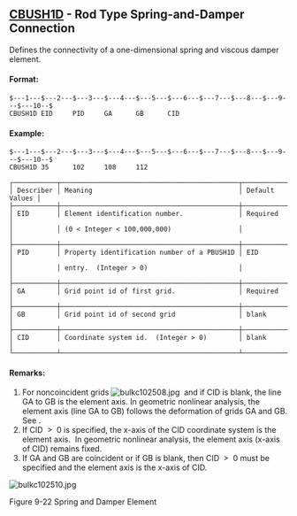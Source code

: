 ## [CBUSH1D](https://help.hexagonmi.com/bundle/MSC_Nastran_2022.4/page/Nastran_Combined_Book/qrg/bulkc1/TOC.CBUSH1D.xhtml) - Rod Type Spring-and-Damper Connection

Defines the connectivity of a one-dimensional spring and viscous damper element.

#### Format:

```nastran
$---1---$---2---$---3---$---4---$---5---$---6---$---7---$---8---$---9---$---10--$
CBUSH1D EID     PID     GA      GB      CID                                     
```

#### Example:

```nastran
$---1---$---2---$---3---$---4---$---5---$---6---$---7---$---8---$---9---$---10--$
CBUSH1D 35      102     108     112                                             
```

```text
┌───────────┬─────────────────────────────────────────────┬────────────────┐
│ Describer │ Meaning                                     │ Default Values │
├───────────┼─────────────────────────────────────────────┼────────────────┤
│ EID       │ Element identification number.              │ Required       │
│           │ (0 < Integer < 100,000,000)                 │                │
├───────────┼─────────────────────────────────────────────┼────────────────┤
│ PID       │ Property identification number of a PBUSH1D │ EID            │
│           │ entry.  (Integer > 0)                       │                │
├───────────┼─────────────────────────────────────────────┼────────────────┤
│ GA        │ Grid point id of first grid.                │ Required       │
├───────────┼─────────────────────────────────────────────┼────────────────┤
│ GB        │ Grid point id of second grid                │ blank          │
├───────────┼─────────────────────────────────────────────┼────────────────┤
│ CID       │ Coordinate system id.  (Integer > 0)        │ blank          │
└───────────┴─────────────────────────────────────────────┴────────────────┘
```

#### Remarks:

1. For noncoincident grids  ![bulkc102508.jpg](https://help-be.hexagonmi.com/bundle/MSC_Nastran_2022.4/page/Nastran_Combined_Book/qrg/bulkc1/../../../assets/bulkc102508.jpg?_LANG=enus)  and if CID is blank, the line GA to GB is the element axis. In geometric nonlinear analysis, the element axis (line GA to GB) follows the deformation of grids GA and GB. See  .
2. If CID  >  0 is specified, the x-axis of the CID coordinate system is the element axis.  In geometric nonlinear analysis, the element axis (x-axis of CID) remains fixed.
3. If GA and GB are coincident or if GB is blank, then CID  >  0 must be specified and the element axis is the x-axis of CID.

![bulkc102510.jpg](https://help-be.hexagonmi.com/bundle/MSC_Nastran_2022.4/page/Nastran_Combined_Book/qrg/bulkc1/../../../assets/bulkc102510.jpg?_LANG=enus)

Figure 9-22 Spring and Damper Element
